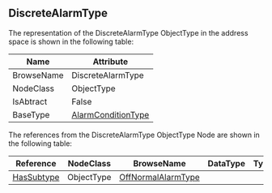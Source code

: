 <!-- objecttype -->
## DiscreteAlarmType

The representation of the DiscreteAlarmType ObjectType in the address space is shown in the following table:  

|Name|Attribute|
|---|---|
|BrowseName|DiscreteAlarmType|
|NodeClass|ObjectType|
|IsAbtract|False|
|BaseType|[AlarmConditionType](../../../Part9/ObjectTypes/AlarmConditionType/readme.md)|

The references from the DiscreteAlarmType ObjectType Node are shown in the following table:  

|Reference|NodeClass|BrowseName|DataType|TypeDefinition|ModellingRule|
|---|---|---|---|---|---|
|[HasSubtype](../../../Part3/ReferenceTypes/HasSubtype/readme.md)|ObjectType|[OffNormalAlarmType](#OffNormalAlarmType)||||


